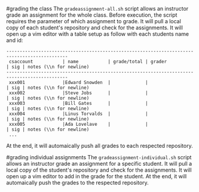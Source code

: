 #grading the class
The `gradeassignment-all.sh` script allows an instructor grade an assignment for the whole class.
Before execution, the script requires the parameter of which assignment to grade.
It will pull a local copy of each student's repository and check for the assignments.
It will open up a vim editor with a table setup as follow with each students name and id:
```
---------------------------------------------------------------------------------------------
 csaccount           | name           | grade/total | grader             | sig | notes (\\n for newline)
---------------------------------------------------------------------------------------------
 xxx001              |Edward Snowden  |             |                    | sig | notes (\\n for newline)
 xxx002              |Steve Jobs      |             |                    | sig | notes (\\n for newline)
 xxx003              |Bill Gates      |             |                    | sig | notes (\\n for newline)
 xxx004              |Linus Torvalds  |             |                    | sig | notes (\\n for newline)
 xxx005              |Ada Lovelave    |             |                    | sig | notes (\\n for newline)
 ...
```
At the end, it will automaically push all grades to each respected repository.

#grading individual assignments
The `gradeassignment-individual.sh` script allows an instructor grade an assignment for a specific student.
It will pull a local copy of the student's repository and check for the assignments.
It will open up a vim editor to add in the grade for the student.
At the end, it will automaically push the grades to the respected repository.
